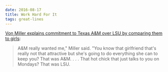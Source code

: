 ```yaml
---
date: 2016-08-17
title: Work Hard For It
tags: great-lines
---
```



[Von Miller explains commitment to Texas A&M over LSU by comparing them to girls](https://www.cbssports.com/college-football/news/von-miller-explained-how-he-picked-texas-a-m-over-lsu-by-comparing-them-to-girls/):

> A&M really wanted me," Miller said. "You know that girlfriend that's really not that attractive but she's going to do everything she can to keep you? That was A&M. . . . That hot chick that just talks to you on Mondays? That was LSU.

